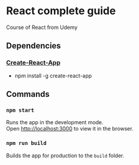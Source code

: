# React complete guide
Course of React from Udemy

## Dependencies

### [Create-React-App](https://create-react-app.dev/docs/getting-started/)
- npm install -g create-react-app

## Commands

### `npm start`

Runs the app in the development mode.<br />
Open [http://localhost:3000](http://localhost:3000) to view it in the browser.

### `npm run build`

Builds the app for production to the `build` folder.<br />
